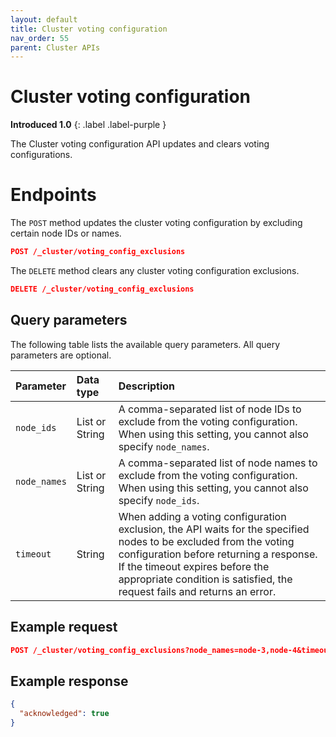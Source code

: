 ```yaml
---
layout: default
title: Cluster voting configuration
nav_order: 55
parent: Cluster APIs
---
```


# Cluster voting configuration
**Introduced 1.0**
{: .label .label-purple }

The Cluster voting configuration API updates and clears voting configurations.

# Endpoints

The `POST` method updates the cluster voting configuration by excluding certain node IDs or names.

<!-- spec_insert_start
api: cluster.post_voting_config_exclusions
component: endpoints
omit_header: true
-->
```json
POST /_cluster/voting_config_exclusions
```
<!-- spec_insert_end -->

The `DELETE` method clears any cluster voting configuration exclusions.

<!-- spec_insert_start
api: cluster.delete_voting_config_exclusions
component: endpoints
omit_header: true
-->
```json
DELETE /_cluster/voting_config_exclusions
```
<!-- spec_insert_end -->


<!-- spec_insert_start
api: cluster.post_voting_config_exclusions
component: query_parameters
-->
## Query parameters

The following table lists the available query parameters. All query parameters are optional.

| Parameter | Data type | Description |
| :--- | :--- | :--- |
| `node_ids` | List or String | A comma-separated list of node IDs to exclude from the voting configuration. When using this setting, you cannot also specify `node_names`. |
| `node_names` | List or String | A comma-separated list of node names to exclude from the voting configuration. When using this setting, you cannot also specify `node_ids`. |
| `timeout` | String | When adding a voting configuration exclusion, the API waits for the specified nodes to be excluded from the voting configuration before returning a response. If the timeout expires before the appropriate condition is satisfied, the request fails and returns an error. |

<!-- spec_insert_end -->

## Example request

```json
POST /_cluster/voting_config_exclusions?node_names=node-3,node-4&timeout=30s
```

## Example response

```json
{
  "acknowledged": true
}
```
